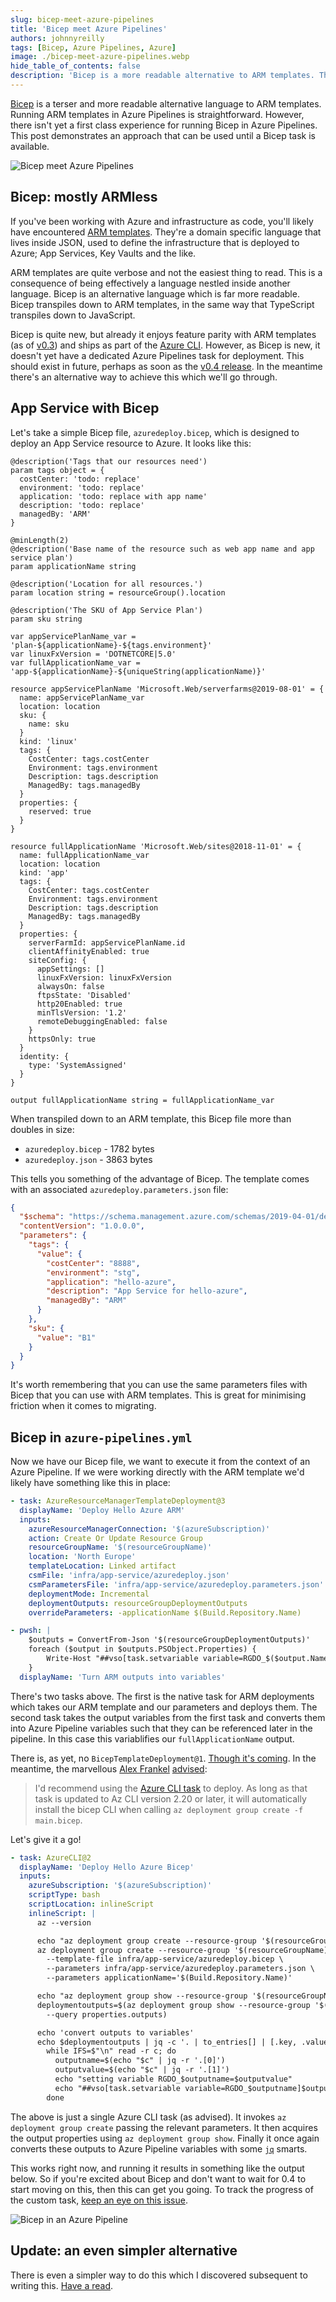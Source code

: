 ```yaml
---
slug: bicep-meet-azure-pipelines
title: 'Bicep meet Azure Pipelines'
authors: johnnyreilly
tags: [Bicep, Azure Pipelines, Azure]
image: ./bicep-meet-azure-pipelines.webp
hide_table_of_contents: false
description: 'Bicep is a more readable alternative to ARM templates. Though no Bicep task is available yet, Azure CLI can still deploy Bicep.'
---
```


[Bicep](https://github.com/Azure/bicep) is a terser and more readable alternative language to ARM templates. Running ARM templates in Azure Pipelines is straightforward. However, there isn't yet a first class experience for running Bicep in Azure Pipelines. This post demonstrates an approach that can be used until a Bicep task is available.

![Bicep meet Azure Pipelines](bicep-meet-azure-pipelines.webp)

<!--truncate-->

## Bicep: mostly ARMless

If you've been working with Azure and infrastructure as code, you'll likely have encountered [ARM templates](https://docs.microsoft.com/en-us/azure/azure-resource-manager/templates/overview). They're a domain specific language that lives inside JSON, used to define the infrastructure that is deployed to Azure; App Services, Key Vaults and the like.

ARM templates are quite verbose and not the easiest thing to read. This is a consequence of being effectively a language nestled inside another language. Bicep is an alternative language which is far more readable. Bicep transpiles down to ARM templates, in the same way that TypeScript transpiles down to JavaScript.

Bicep is quite new, but already it enjoys feature parity with ARM templates (as of [v0.3](https://github.com/Azure/bicep/releases/tag/v0.3.1)) and ships as part of the [Azure CLI](https://github.com/MicrosoftDocs/azure-docs-cli/blob/master/docs-ref-conceptual/release-notes-azure-cli/index.md#arm-1). However, as Bicep is new, it doesn't yet have a dedicated Azure Pipelines task for deployment. This should exist in future, perhaps as soon as the [v0.4 release](https://github.com/Azure/bicep/issues/1341). In the meantime there's an alternative way to achieve this which we'll go through.

## App Service with Bicep

Let's take a simple Bicep file, `azuredeploy.bicep`, which is designed to deploy an App Service resource to Azure. It looks like this:

```bicep
@description('Tags that our resources need')
param tags object = {
  costCenter: 'todo: replace'
  environment: 'todo: replace'
  application: 'todo: replace with app name'
  description: 'todo: replace'
  managedBy: 'ARM'
}

@minLength(2)
@description('Base name of the resource such as web app name and app service plan')
param applicationName string

@description('Location for all resources.')
param location string = resourceGroup().location

@description('The SKU of App Service Plan')
param sku string

var appServicePlanName_var = 'plan-${applicationName}-${tags.environment}'
var linuxFxVersion = 'DOTNETCORE|5.0'
var fullApplicationName_var = 'app-${applicationName}-${uniqueString(applicationName)}'

resource appServicePlanName 'Microsoft.Web/serverfarms@2019-08-01' = {
  name: appServicePlanName_var
  location: location
  sku: {
    name: sku
  }
  kind: 'linux'
  tags: {
    CostCenter: tags.costCenter
    Environment: tags.environment
    Description: tags.description
    ManagedBy: tags.managedBy
  }
  properties: {
    reserved: true
  }
}

resource fullApplicationName 'Microsoft.Web/sites@2018-11-01' = {
  name: fullApplicationName_var
  location: location
  kind: 'app'
  tags: {
    CostCenter: tags.costCenter
    Environment: tags.environment
    Description: tags.description
    ManagedBy: tags.managedBy
  }
  properties: {
    serverFarmId: appServicePlanName.id
    clientAffinityEnabled: true
    siteConfig: {
      appSettings: []
      linuxFxVersion: linuxFxVersion
      alwaysOn: false
      ftpsState: 'Disabled'
      http20Enabled: true
      minTlsVersion: '1.2'
      remoteDebuggingEnabled: false
    }
    httpsOnly: true
  }
  identity: {
    type: 'SystemAssigned'
  }
}

output fullApplicationName string = fullApplicationName_var
```

When transpiled down to an ARM template, this Bicep file more than doubles in size:

- `azuredeploy.bicep` - 1782 bytes
- `azuredeploy.json` - 3863 bytes

This tells you something of the advantage of Bicep. The template comes with an associated `azuredeploy.parameters.json` file:

```json
{
  "$schema": "https://schema.management.azure.com/schemas/2019-04-01/deploymentParameters.json#",
  "contentVersion": "1.0.0.0",
  "parameters": {
    "tags": {
      "value": {
        "costCenter": "8888",
        "environment": "stg",
        "application": "hello-azure",
        "description": "App Service for hello-azure",
        "managedBy": "ARM"
      }
    },
    "sku": {
      "value": "B1"
    }
  }
}
```

It's worth remembering that you can use the same parameters files with Bicep that you can use with ARM templates. This is great for minimising friction when it comes to migrating.

## Bicep in `azure-pipelines.yml`

Now we have our Bicep file, we want to execute it from the context of an Azure Pipeline. If we were working directly with the ARM template we'd likely have something like this in place:

```yml
- task: AzureResourceManagerTemplateDeployment@3
  displayName: 'Deploy Hello Azure ARM'
  inputs:
    azureResourceManagerConnection: '$(azureSubscription)'
    action: Create Or Update Resource Group
    resourceGroupName: '$(resourceGroupName)'
    location: 'North Europe'
    templateLocation: Linked artifact
    csmFile: 'infra/app-service/azuredeploy.json'
    csmParametersFile: 'infra/app-service/azuredeploy.parameters.json'
    deploymentMode: Incremental
    deploymentOutputs: resourceGroupDeploymentOutputs
    overrideParameters: -applicationName $(Build.Repository.Name)

- pwsh: |
    $outputs = ConvertFrom-Json '$(resourceGroupDeploymentOutputs)'
    foreach ($output in $outputs.PSObject.Properties) {
        Write-Host "##vso[task.setvariable variable=RGDO_$($output.Name)]$($output.Value.value)"
    }
  displayName: 'Turn ARM outputs into variables'
```

There's two tasks above. The first is the native task for ARM deployments which takes our ARM template and our parameters and deploys them. The second task takes the output variables from the first task and converts them into Azure Pipeline variables such that they can be referenced later in the pipeline. In this case this variablifies our `fullApplicationName` output.

There is, as yet, no `BicepTemplateDeployment@1`. [Though it's coming](https://github.com/Azure/bicep/issues/1341). In the meantime, the marvellous [Alex Frankel](https://twitter.com/adotfrank) [advised](https://github.com/Azure/bicep/issues/1341#issuecomment-802010110):

> I'd recommend using the [Azure CLI task](https://docs.microsoft.com/azure/devops/pipelines/tasks/deploy/azure-cli?view=azure-devops) to deploy. As long as that task is updated to Az CLI version 2.20 or later, it will automatically install the bicep CLI when calling `az deployment group create -f main.bicep`.

Let's give it a go!

```yml
- task: AzureCLI@2
  displayName: 'Deploy Hello Azure Bicep'
  inputs:
    azureSubscription: '$(azureSubscription)'
    scriptType: bash
    scriptLocation: inlineScript
    inlineScript: |
      az --version

      echo "az deployment group create --resource-group '$(resourceGroupName)' --name appservicedeploy"
      az deployment group create --resource-group '$(resourceGroupName)' --name appservicedeploy \
        --template-file infra/app-service/azuredeploy.bicep \
        --parameters infra/app-service/azuredeploy.parameters.json \
        --parameters applicationName='$(Build.Repository.Name)'

      echo "az deployment group show --resource-group '$(resourceGroupName)' --name appservicedeploy"
      deploymentoutputs=$(az deployment group show --resource-group '$(resourceGroupName)' --name appservicedeploy \
        --query properties.outputs)

      echo 'convert outputs to variables'
      echo $deploymentoutputs | jq -c '. | to_entries[] | [.key, .value.value]' |
        while IFS=$"\n" read -r c; do
          outputname=$(echo "$c" | jq -r '.[0]')
          outputvalue=$(echo "$c" | jq -r '.[1]')
          echo "setting variable RGDO_$outputname=$outputvalue"
          echo "##vso[task.setvariable variable=RGDO_$outputname]$outputvalue"
        done
```

The above is just a single Azure CLI task (as advised). It invokes `az deployment group create` passing the relevant parameters. It then acquires the output properties using `az deployment group show`. Finally it once again converts these outputs to Azure Pipeline variables with some [`jq`](https://stedolan.github.io/jq/) smarts.

This works right now, and running it results in something like the output below. So if you're excited about Bicep and don't want to wait for 0.4 to start moving on this, then this can get you going. To track the progress of the custom task, [keep an eye on this issue](https://github.com/Azure/bicep/issues/1341).

![Bicep in an Azure Pipeline](bicep-in-a-pipeline.png)

## Update: an even simpler alternative

There is even a simpler way to do this which I discovered subsequent to writing this. [Have a read](../2021-03-23-bicep-meet-azure-pipelines-2/index.md).
